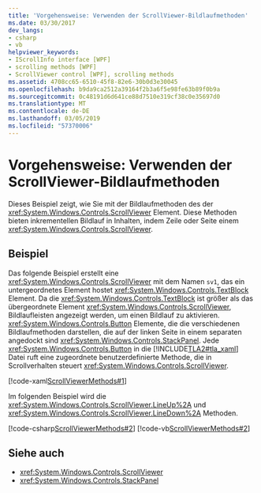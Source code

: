 ```yaml
---
title: 'Vorgehensweise: Verwenden der ScrollViewer-Bildlaufmethoden'
ms.date: 03/30/2017
dev_langs:
- csharp
- vb
helpviewer_keywords:
- IScrollInfo interface [WPF]
- scrolling methods [WPF]
- ScrollViewer control [WPF], scrolling methods
ms.assetid: 4708cc65-6510-45f8-82e6-30b0d3e30045
ms.openlocfilehash: b9da9ca2512a39164f2b3a6f5e98fe63b89f0b9a
ms.sourcegitcommit: 0c48191d6d641ce88d7510e319cf38c0e35697d0
ms.translationtype: MT
ms.contentlocale: de-DE
ms.lasthandoff: 03/05/2019
ms.locfileid: "57370006"
---
```

# <a name="how-to-use-the-content-scrolling-methods-of-scrollviewer"></a>Vorgehensweise: Verwenden der ScrollViewer-Bildlaufmethoden
Dieses Beispiel zeigt, wie Sie mit der Bildlaufmethoden des der <xref:System.Windows.Controls.ScrollViewer> Element. Diese Methoden bieten inkrementellen Bildlauf in Inhalten, indem Zeile oder Seite einem <xref:System.Windows.Controls.ScrollViewer>.  
  
## <a name="example"></a>Beispiel  
 Das folgende Beispiel erstellt eine <xref:System.Windows.Controls.ScrollViewer> mit dem Namen `sv1`, das ein untergeordnetes Element hostet <xref:System.Windows.Controls.TextBlock> Element. Da die <xref:System.Windows.Controls.TextBlock> ist größer als das übergeordnete Element <xref:System.Windows.Controls.ScrollViewer>, Bildlaufleisten angezeigt werden, um einen Bildlauf zu aktivieren. <xref:System.Windows.Controls.Button> Elemente, die die verschiedenen Bildlaufmethoden darstellen, die auf der linken Seite in einem separaten angedockt sind <xref:System.Windows.Controls.StackPanel>. Jede <xref:System.Windows.Controls.Button> in die [!INCLUDE[TLA2#tla_xaml](../../../../includes/tla2sharptla-xaml-md.md)] Datei ruft eine zugeordnete benutzerdefinierte Methode, die in Scrollverhalten steuert <xref:System.Windows.Controls.ScrollViewer>.  
  
 [!code-xaml[ScrollViewerMethods#1](~/samples/snippets/csharp/VS_Snippets_Wpf/ScrollViewerMethods/CSharp/Window1.xaml#1)]  
  
 Im folgenden Beispiel wird die <xref:System.Windows.Controls.ScrollViewer.LineUp%2A> und <xref:System.Windows.Controls.ScrollViewer.LineDown%2A> Methoden.  
  
 [!code-csharp[ScrollViewerMethods#2](~/samples/snippets/csharp/VS_Snippets_Wpf/ScrollViewerMethods/CSharp/Window1.xaml.cs#2)]
 [!code-vb[ScrollViewerMethods#2](~/samples/snippets/visualbasic/VS_Snippets_Wpf/ScrollViewerMethods/VisualBasic/Window1.xaml.vb#2)]  
  
## <a name="see-also"></a>Siehe auch
- <xref:System.Windows.Controls.ScrollViewer>
- <xref:System.Windows.Controls.StackPanel>
